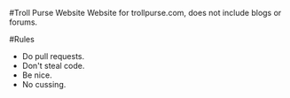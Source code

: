 #Troll Purse Website
Website for trollpurse.com, does not include blogs or forums.

#Rules
* Do pull requests.
* Don't steal code.
* Be nice.
* No cussing.